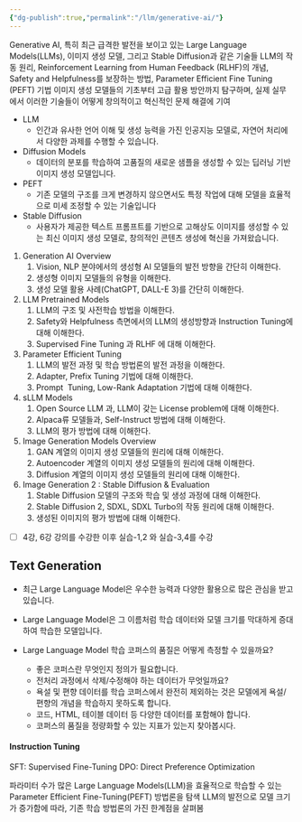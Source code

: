 ```yaml
---
{"dg-publish":true,"permalink":"/llm/generative-ai/"}
---
```


Generative AI, 특히 최근 급격한 발전을 보이고 있는 Large Language Models(LLMs), 이미지 생성 모델, 그리고 Stable Diffusion과 같은 기술들
LLM의 작동 원리, Reinforcement Learning from Human Feedback (RLHF)의 개념, Safety and Helpfulness를 보장하는 방법, Parameter Efficient Fine Tuning (PEFT) 기법
이미지 생성 모델들의 기초부터 고급 활용 방안까지 탐구하며, 실제 실무에서 이러한 기술들이 어떻게 창의적이고 혁신적인 문제 해결에 기여

- LLM
    - 인간과 유사한 언어 이해 및 생성 능력을 가진 인공지능 모델로, 자연어 처리에서 다양한 과제를 수행할 수 있습니다.
- Diffusion Models
    - 데이터의 분포를 학습하여 고품질의 새로운 샘플을 생성할 수 있는 딥러닝 기반 이미지 생성 모델입니다.
- PEFT
    - 기존 모델의 구조를 크게 변경하지 않으면서도 특정 작업에 대해 모델을 효율적으로 미세 조정할 수 있는 기술입니다
- Stable Diffusion
    - 사용자가 제공한 텍스트 프롬프트를 기반으로 고해상도 이미지를 생성할 수 있는 최신 이미지 생성 모델로, 창의적인 콘텐츠 생성에 혁신을 가져왔습니다.

1. Generation AI Overview
    1. Vision, NLP 분야에서의 생성형 AI 모델들의 발전 방향을 간단히 이해한다.
    2. 생성형 이미지 모델들의 유형을 이해한다.
    3. 생성 모델 활용 사례(ChatGPT, DALL-E 3)를 간단히 이해한다.
2. LLM Pretrained Models
    1. LLM의 구조 및 사전학습 방법을 이해한다.
    2. Safety와 Helpfulness 측면에서의 LLM의 생성방향과 Instruction Tuning에 대해 이해한다.
    3. Supervised Fine Tuning 과 RLHF 에 대해 이해한다.
3. Parameter Efficient Tuning
    1. LLM의 발전 과정 및 학습 방법론의 발전 과정을 이해한다.
    2. Adapter, Prefix Tuning 기법에 대해 이해한다.
    3. Prompt  Tuning, Low-Rank Adaptation 기법에 대해 이해한다.
4. sLLM Models
    1. Open Source LLM 과, LLM이 갖는 License problem에 대해 이해한다.
    2. Alpaca류 모델들과, Self-Instruct 방법에 대해 이해한다.
    3. LLM의 평가 방법에 대해 이해한다.
5. Image Generation Models Overview
    1. GAN 계열의 이미지 생성 모델들의 원리에 대해 이해한다.
    2. Autoencoder 계열의 이미지 생성 모델들의 원리에 대해 이해한다.
    3. Diffusion 계열의 이미지 생성 모델들의 원리에 대해 이해한다.
6. Image Generation 2 : Stable Diffusion & Evaluation
    1. Stable Diffusion 모델의 구조와 학습 및 생성 과정에 대해 이해한다.
    2. Stable Diffusion 2, SDXL, SDXL Turbo의 작동 원리에 대해 이해한다.
    3. 생성된 이미지의 평가 방법에 대해 이해한다.

- [ ] 4강, 6강 강의를 수강한 이후 실습-1,2 와 실습-3,4를 수강

## Text Generation
- 최근 Large Language Model은 우수한 능력과 다양한 활용으로 많은 관심을 받고 있습니다.
- Large Language Model은 그 이름처럼 학습 데이터와 모델 크기를 막대하게 증대하여 학습한 모델입니다.

- Large Language Model 학습 코퍼스의 품질은 어떻게 측정할 수 있을까요?
    - 좋은 코퍼스란 무엇인지 정의가 필요합니다. 
    - 전처리 과정에서 삭제/수정해야 하는 데이터가 무엇일까요?
    - 욕설 및 편향 데이터를 학습 코퍼스에서 완전히 제외하는 것은 모델에게 욕설/편향의 개념을 학습하지 못하도록 합니다. 
    - 코드, HTML, 테이블 데이터 등 다양한 데이터를 포함해야 합니다. 
    - 코퍼스의 품질을 정량화할 수 있는 지표가 있는지 찾아봅시다.

#### Instruction Tuning
SFT: Supervised Fine-Tuning
DPO: Direct Preference Optimization

파라미터 수가 많은 Large Language Models(LLM)을 효율적으로 학습할 수 있는 Parameter Efficient Fine-Tuning(PEFT) 방법론을 탐색
LLM의 발전으로 모델 크기가 증가함에 따라, 기존 학습 방법론의 가진 한계점을 살펴봄
